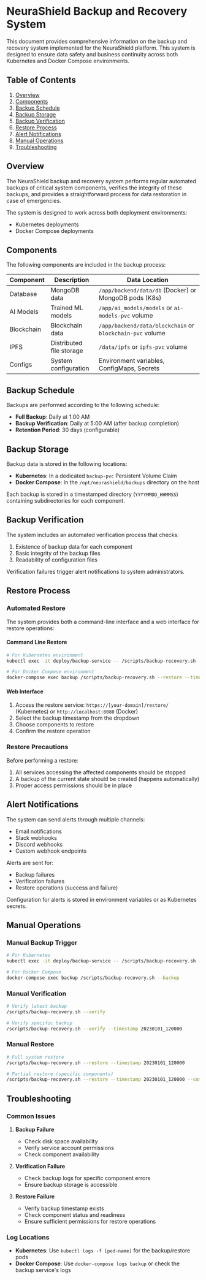 # NeuraShield Backup and Recovery System

This document provides comprehensive information on the backup and recovery system implemented for the NeuraShield platform. This system is designed to ensure data safety and business continuity across both Kubernetes and Docker Compose environments.

## Table of Contents

1. [Overview](#overview)
2. [Components](#components)
3. [Backup Schedule](#backup-schedule)
4. [Backup Storage](#backup-storage)
5. [Backup Verification](#backup-verification)
6. [Restore Process](#restore-process)
7. [Alert Notifications](#alert-notifications)
8. [Manual Operations](#manual-operations)
9. [Troubleshooting](#troubleshooting)

## Overview

The NeuraShield backup and recovery system performs regular automated backups of critical system components, verifies the integrity of these backups, and provides a straightforward process for data restoration in case of emergencies.

The system is designed to work across both deployment environments:
- Kubernetes deployments
- Docker Compose deployments

## Components

The following components are included in the backup process:

| Component | Description | Data Location |
|-----------|-------------|---------------|
| Database | MongoDB data | `/app/backend/data/db` (Docker) or MongoDB pods (K8s) |
| AI Models | Trained ML models | `/app/ai_models/models` or `ai-models-pvc` volume |
| Blockchain | Blockchain data | `/app/backend/data/blockchain` or `blockchain-pvc` volume |
| IPFS | Distributed file storage | `/data/ipfs` or `ipfs-pvc` volume |
| Configs | System configuration | Environment variables, ConfigMaps, Secrets |

## Backup Schedule

Backups are performed according to the following schedule:

- **Full Backup**: Daily at 1:00 AM
- **Backup Verification**: Daily at 5:00 AM (after backup completion)
- **Retention Period**: 30 days (configurable)

## Backup Storage

Backup data is stored in the following locations:

- **Kubernetes**: In a dedicated `backup-pvc` Persistent Volume Claim
- **Docker Compose**: In the `/opt/neurashield/backups` directory on the host

Each backup is stored in a timestamped directory (`YYYYMMDD_HHMMSS`) containing subdirectories for each component.

## Backup Verification

The system includes an automated verification process that checks:

1. Existence of backup data for each component
2. Basic integrity of the backup files
3. Readability of configuration files

Verification failures trigger alert notifications to system administrators.

## Restore Process

### Automated Restore

The system provides both a command-line interface and a web interface for restore operations:

#### Command Line Restore

```bash
# For Kubernetes environment
kubectl exec -it deploy/backup-service -- /scripts/backup-recovery.sh --restore --timestamp 20230101_120000 --components database,models

# For Docker Compose environment
docker-compose exec backup /scripts/backup-recovery.sh --restore --timestamp 20230101_120000 --components database,models
```

#### Web Interface

1. Access the restore service: `https://[your-domain]/restore/` (Kubernetes) or `http://localhost:8080` (Docker)
2. Select the backup timestamp from the dropdown
3. Choose components to restore
4. Confirm the restore operation

### Restore Precautions

Before performing a restore:

1. All services accessing the affected components should be stopped
2. A backup of the current state should be created (happens automatically)
3. Proper access permissions should be in place

## Alert Notifications

The system can send alerts through multiple channels:

- Email notifications
- Slack webhooks
- Discord webhooks
- Custom webhook endpoints

Alerts are sent for:
- Backup failures
- Verification failures
- Restore operations (success and failure)

Configuration for alerts is stored in environment variables or as Kubernetes secrets.

## Manual Operations

### Manual Backup Trigger

```bash
# For Kubernetes
kubectl exec -it deploy/backup-service -- /scripts/backup-recovery.sh --backup

# For Docker Compose
docker-compose exec backup /scripts/backup-recovery.sh --backup
```

### Manual Verification

```bash
# Verify latest backup
/scripts/backup-recovery.sh --verify

# Verify specific backup
/scripts/backup-recovery.sh --verify --timestamp 20230101_120000
```

### Manual Restore

```bash
# Full system restore
/scripts/backup-recovery.sh --restore --timestamp 20230101_120000

# Partial restore (specific components)
/scripts/backup-recovery.sh --restore --timestamp 20230101_120000 --components database,configs
```

## Troubleshooting

### Common Issues

1. **Backup Failure**
   - Check disk space availability
   - Verify service account permissions
   - Check component availability

2. **Verification Failure**
   - Check backup logs for specific component errors
   - Ensure backup storage is accessible

3. **Restore Failure**
   - Verify backup timestamp exists
   - Check component status and readiness
   - Ensure sufficient permissions for restore operations

### Log Locations

- **Kubernetes**: Use `kubectl logs -f [pod-name]` for the backup/restore pods
- **Docker Compose**: Use `docker-compose logs backup` or check the backup service's logs 